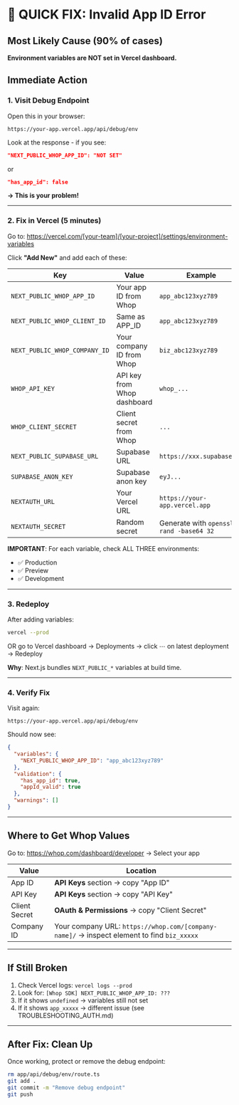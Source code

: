 # 🚨 QUICK FIX: Invalid App ID Error

## Most Likely Cause (90% of cases)

**Environment variables are NOT set in Vercel dashboard.**

## Immediate Action

### 1. Visit Debug Endpoint
Open this in your browser:
```
https://your-app.vercel.app/api/debug/env
```

Look at the response - if you see:
```json
"NEXT_PUBLIC_WHOP_APP_ID": "NOT SET"
```
or
```json
"has_app_id": false
```

**→ This is your problem!**

---

### 2. Fix in Vercel (5 minutes)

Go to: https://vercel.com/[your-team]/[your-project]/settings/environment-variables

Click **"Add New"** and add each of these:

| Key | Value | Example |
|-----|-------|---------|
| `NEXT_PUBLIC_WHOP_APP_ID` | Your app ID from Whop | `app_abc123xyz789` |
| `NEXT_PUBLIC_WHOP_CLIENT_ID` | Same as APP_ID | `app_abc123xyz789` |
| `NEXT_PUBLIC_WHOP_COMPANY_ID` | Your company ID from Whop | `biz_abc123xyz789` |
| `WHOP_API_KEY` | API key from Whop dashboard | `whop_...` |
| `WHOP_CLIENT_SECRET` | Client secret from Whop | `...` |
| `NEXT_PUBLIC_SUPABASE_URL` | Supabase URL | `https://xxx.supabase.co` |
| `SUPABASE_ANON_KEY` | Supabase anon key | `eyJ...` |
| `NEXTAUTH_URL` | Your Vercel URL | `https://your-app.vercel.app` |
| `NEXTAUTH_SECRET` | Random secret | Generate with `openssl rand -base64 32` |

**IMPORTANT**: For each variable, check ALL THREE environments:
- ✅ Production
- ✅ Preview
- ✅ Development

---

### 3. Redeploy

After adding variables:

```bash
vercel --prod
```

OR go to Vercel dashboard → Deployments → click ⋯ on latest deployment → Redeploy

**Why**: Next.js bundles `NEXT_PUBLIC_*` variables at build time.

---

### 4. Verify Fix

Visit again:
```
https://your-app.vercel.app/api/debug/env
```

Should now see:
```json
{
  "variables": {
    "NEXT_PUBLIC_WHOP_APP_ID": "app_abc123xyz789"
  },
  "validation": {
    "has_app_id": true,
    "appId_valid": true
  },
  "warnings": []
}
```

---

## Where to Get Whop Values

Go to: https://whop.com/dashboard/developer → Select your app

| Value | Location |
|-------|----------|
| App ID | **API Keys** section → copy "App ID" |
| API Key | **API Keys** section → copy "API Key" |
| Client Secret | **OAuth & Permissions** → copy "Client Secret" |
| Company ID | Your company URL: `https://whop.com/[company-name]/` → inspect element to find `biz_xxxxx` |

---

## If Still Broken

1. Check Vercel logs: `vercel logs --prod`
2. Look for: `[Whop SDK] NEXT_PUBLIC_WHOP_APP_ID: ???`
3. If it shows `undefined` → variables still not set
4. If it shows `app_xxxxx` → different issue (see TROUBLESHOOTING_AUTH.md)

---

## After Fix: Clean Up

Once working, protect or remove the debug endpoint:

```bash
rm app/api/debug/env/route.ts
git add .
git commit -m "Remove debug endpoint"
git push
```
